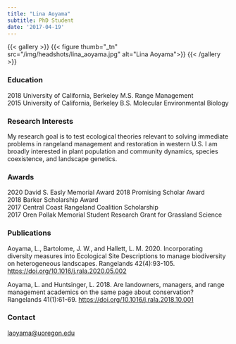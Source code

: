 ```yaml
---
title: "Lina Aoyama"
subtitle: PhD Student
date: '2017-04-19'
---
```



{{< gallery >}}
  {{< figure thumb="_tn" src="/img/headshots/lina_aoyama.jpg" alt="Lina Aoyama">}}
{{< /gallery >}} 

<!--more-->
### Education
2018 University of California, Berkeley M.S. Range Management  
2015 University of California, Berkeley B.S. Molecular Environmental Biology  

### Research Interests
My research goal is to test ecological theories relevant to solving immediate problems in rangeland management and restoration in western U.S. I am broadly interested in plant population and community dynamics, species coexistence, and landscape genetics.

### Awards
2020 David S. Easly Memorial Award
2018 Promising Scholar Award  
2018 Barker Scholarship Award  
2017 Central Coast Rangeland Coalition Scholarship  
2017 Oren Pollak Memorial Student Research Grant for Grassland Science  

### Publications
Aoyama, L., Bartolome, J. W., and Hallett, L. M. 2020. Incorporating diversity measures into Ecological Site Descriptions to manage biodiversity on heterogeneous landscapes. Rangelands 42(4):93-105.  https://doi.org/10.1016/j.rala.2020.05.002

Aoyama, L. and Huntsinger, L. 2018. Are landowners, managers, and range management academics on the same page about conservation? Rangelands 41(1):61-69.  https://doi.org/10.1016/j.rala.2018.10.001

### Contact
laoyama@uoregon.edu  

